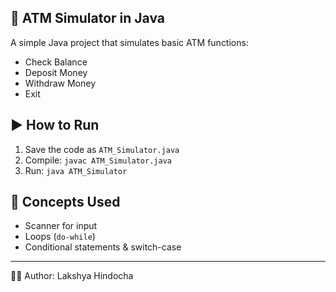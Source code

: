 ## 🏦 ATM Simulator in Java

A simple Java project that simulates basic ATM functions:
- Check Balance  
- Deposit Money  
- Withdraw Money  
- Exit  

## ▶️ How to Run
1. Save the code as `ATM_Simulator.java`  
2. Compile: `javac ATM_Simulator.java`  
3. Run: `java ATM_Simulator`  

## 🎯 Concepts Used
- Scanner for input  
- Loops (`do-while`)  
- Conditional statements & switch-case  

---
👨‍💻 Author: Lakshya Hindocha
